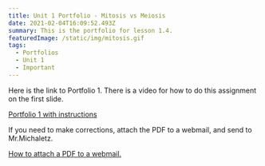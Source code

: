 ```yaml
---
title: Unit 1 Portfolio - Mitosis vs Meiosis
date: 2021-02-04T16:09:52.493Z
summary: This is the portfolio for lesson 1.4.
featuredImage: /static/img/mitosis.gif
tags:
  - Portfolios
  - Unit 1
  - Important
---
```

Here is the link to Portfolio 1. There is a video for how to do this assignment on the first slide.

[Portfolio 1 with instructions](https://docs.google.com/presentation/d/1pjpREuG7YN7HoANO_nm4B6IMGFDhpR9QPx5LTPKWqQI/edit?usp=sharing)

If you need to make corrections, attach the PDF to a webmail, and send to Mr.Michaletz.

[How to attach a PDF to a webmail.](https://mnca-biology-message-board.netlify.app/posts/how-to-send-a-webmail-with-an-attachment/)